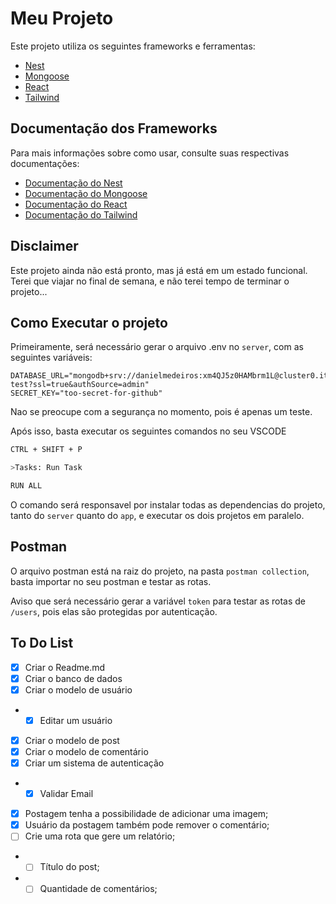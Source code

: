 # Meu Projeto

Este projeto utiliza os seguintes frameworks e ferramentas:

- [Nest](https://nestjs.com/)
- [Mongoose](https://mongoosejs.com/)
- [React](https://pt-br.reactjs.org/)
- [Tailwind](https://tailwindcss.com/)

## Documentação dos Frameworks

Para mais informações sobre como usar, consulte suas respectivas documentações:

- [Documentação do Nest](https://docs.nestjs.com/)
- [Documentação do Mongoose](https://mongoosejs.com/docs/guide.html)
- [Documentação do React](https://pt-br.reactjs.org/docs/getting-started.html)
- [Documentação do Tailwind](https://tailwindcss.com/docs)

## Disclaimer

Este projeto ainda não está pronto, mas já está em um estado funcional.
Terei que viajar no final de semana, e não terei tempo de terminar o projeto...

## Como Executar o projeto

Primeiramente, será necessário gerar o arquivo .env no ```server```, com as seguintes variáveis:

```
DATABASE_URL="mongodb+srv://danielmedeiros:xm4QJ5z0HAMbrm1L@cluster0.itnlx.mongodb.net/quickDev-test?ssl=true&authSource=admin"
SECRET_KEY="too-secret-for-github"
```

Nao se preocupe com a segurança no momento, pois é apenas um teste.

Após isso, basta executar os seguintes comandos no seu VSCODE

```bash
CTRL + SHIFT + P
```

```bash
>Tasks: Run Task
```

```bash
RUN ALL
```

O comando será responsavel por instalar todas as dependencias do projeto, tanto do ```server``` quanto do ```app```, e executar os dois projetos em paralelo.

## Postman

O arquivo postman está na raiz do projeto, na pasta ```postman collection```, basta importar no seu postman e testar as rotas.

Aviso que será necessário gerar a variável ```token``` para testar as rotas de ```/users```, pois elas são protegidas por autenticação.

## To Do List

- [x] Criar o Readme.md
- [x] Criar o banco de dados
- [x] Criar o modelo de usuário
- - [x] Editar um usuário
- [x] Criar o modelo de post
- [x] Criar o modelo de comentário
- [x] Criar um sistema de autenticação
- - [x] Validar Email
- [x] Postagem tenha a possibilidade de adicionar uma imagem;
- [x] Usuário da postagem também pode remover o comentário;
- [ ] Crie uma rota que gere um relatório;
- - [ ] Título do post;
- - [ ] Quantidade de comentários;
